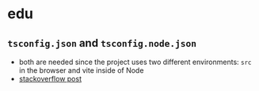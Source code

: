 # edu

## `tsconfig.json` and `tsconfig.node.json`

- both are needed since the project uses two different environments: `src` in the browser and vite inside of Node
- [stackoverflow post](https://stackoverflow.com/questions/72027949/why-does-vite-create-two-typescript-config-files-tsconfig-json-and-tsconfig-nod)